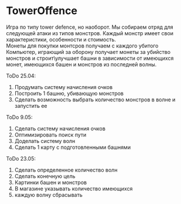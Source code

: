 # TowerOffence

<dl>
  <dt>Игра по типу tower defence, но наоборот. Мы собираем отряд для следующей атаки из типов монстров. Каждый монстр имеет свои характеристики, особенности и стоимость.</dt>
  <dt>Монеты для покупки монтсров получаем с каждого убитого</dt>
<dt>Компьютер, играющий за оборону получает монеты за убийство монстров и строит\улучшает башни в зависимости от имеющихся монет, имеющихся башен и монстров из последней волны.</dt>
  </dl>


ToDo 25.04: 
1) Продумать систему начисления очков
2) Построить 1 башню, убивающую монстров
3) Сделать возможность выбрать количество монстров в волне и запустить ее

ToDo 9.05:
1) Сделать систему начисления очков
2) Оптимизировать поиск пути
3) Доделать систему волн
4) Сделать 1 карту с подготовленными башнями

ToDo 23.05:
1) Сделать определенное количество волн
2) Сделать конечную цель
3) Картинки башен и монстров
4) В магазине указывать количество имеющихся
5) каждую волну сбрасывать
